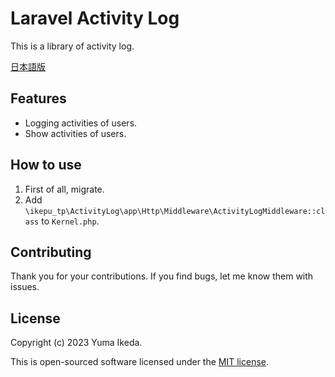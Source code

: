 # Laravel Activity Log

This is a library of activity log.

[日本語版](https://qiita.com/ikepu-tp)

## Features

- Logging activities of users.
- Show activities of users.

## How to use

1. First of all, migrate.
2. Add `\ikepu_tp\ActivityLog\app\Http\Middleware\ActivityLogMiddleware::class` to `Kernel.php`.

## Contributing

Thank you for your contributions. If you find bugs, let me know them with issues.

## License

Copyright (c) 2023 Yuma Ikeda.

This is open-sourced software licensed under the [MIT license](LICENSE).

